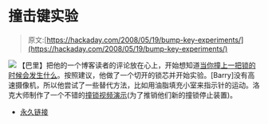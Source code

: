 # 撞击键实验

> 原文:[https://hackaday.com/2008/05/19/bump-key-experiments/](https://hackaday.com/2008/05/19/bump-key-experiments/)

![](../Images/e7135abf6db6a679fa092ecca32a9b37.png)
【巴里】把他的一个博客读者的评论放在心上，开始想知道[当你撞上一把锁的时候会发生什么](http://www.toool.nl/blackbag/?p=195)。按照建议，他做了一个切开的锁芯并开始实验。[Barry]没有高速摄像机，所以他尝试了一些替代方法，比如用油脂填充小室来指示针的运动。洛克大师制作了一个不错的[撞锁视频演示](http://www.youtube.com/watch?v=Ip_z2-iiKvQ)(为了推销他们新的撞锁停止装置)。

*   [永久链接](http://www.toool.nl/blackbag/?p=195)